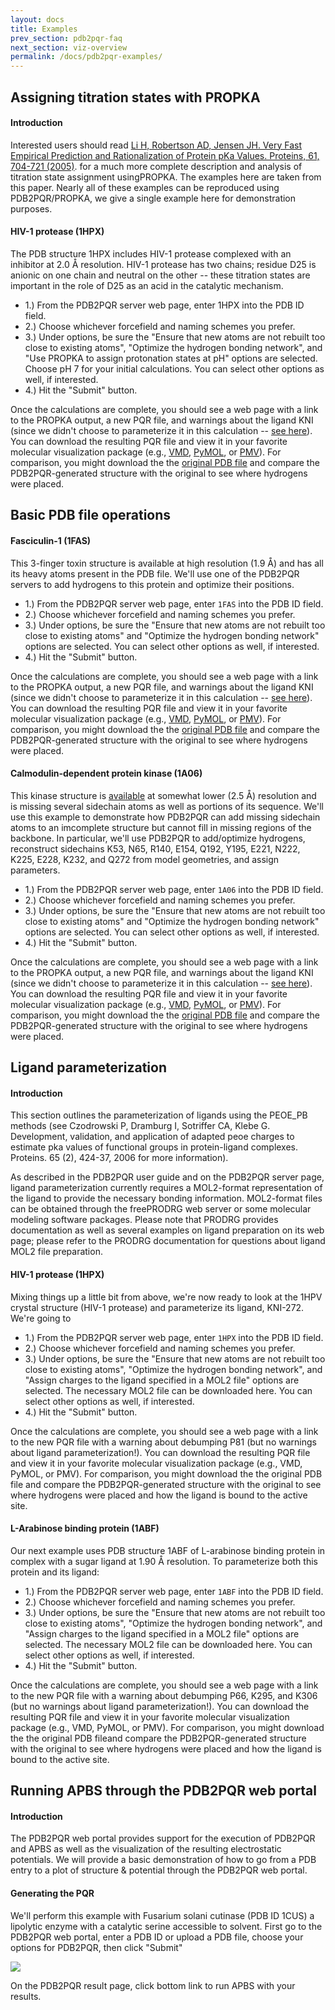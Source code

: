 ```yaml
---
layout: docs
title: Examples
prev_section: pdb2pqr-faq
next_section: viz-overview
permalink: /docs/pdb2pqr-examples/
---
```


## Assigning titration states with PROPKA

#### Introduction

<p>Interested users should read <a target="_blank" href="http://onlinelibrary.wiley.com/doi/10.1002/prot.20660/abstract">Li H, Robertson AD, Jensen JH. Very Fast Empirical Prediction and Rationalization of Protein pKa Values. Proteins, 61, 704-721 (2005)</a>. for a much more complete description and analysis of titration state assignment usingPROPKA. The examples here are taken from this paper. Nearly all of these examples can be reproduced using PDB2PQR/PROPKA, we give a single example here for demonstration purposes.</p>

#### HIV-1 protease (1HPX)

The PDB structure 1HPX includes HIV-1 protease complexed with an inhibitor at 2.0 Å resolution. HIV-1 protease has two chains; residue D25 is anionic on one chain and neutral on the other -- these titration states are important in the role of D25 as an acid in the catalytic mechanism.

- 1.) From the PDB2PQR server web page, enter 1HPX into the PDB ID field.
- 2.) Choose whichever forcefield and naming schemes you prefer.
- 3.) Under options, be sure the "Ensure that new atoms are not rebuilt too close to existing atoms", "Optimize the hydrogen bonding network", and "Use PROPKA to assign protonation states at pH" options are selected. Choose pH 7 for your initial calculations. You can select other options as well, if interested.
- 4.) Hit the "Submit" button.

<p>Once the calculations are complete, you should see a web page with a link to the PROPKA output, a new PQR file, and warnings about the ligand KNI (since we didn't choose to parameterize it in this calculation -- <a href="http://pdb2pqr.sourceforge.net/examples/#hiv1lig">see here</a>). You can download the resulting PQR file and view it in your favorite molecular visualization package (e.g., <a href="http://www.ks.uiuc.edu/Research/vmd/%22" target="_blank">VMD</a>, <a target="_blank" href="http://www.pymol.org/">PyMOL</a>, or <a target="_blank" href="http://www.scripps.edu/sanner/python/pmv/index.html">PMV</a>). For comparison, you might download the the <a href="http://www.pdb.org/pdb/explore.do?structureId=1HPX" target="_blank">original PDB file</a> and compare the PDB2PQR-generated structure with the original to see where hydrogens were placed.</p>

## Basic PDB file operations

#### Fasciculin-1 (1FAS)

This 3-finger toxin structure is available at high resolution (1.9 Å) and has all its heavy atoms present in the PDB file. We'll use one of the PDB2PQR servers to add hydrogens to this protein and optimize their positions.

- 1.) From the PDB2PQR server web page, enter `1FAS` into the PDB ID field.
- 2.) Choose whichever forcefield and naming schemes you prefer.
- 3.) Under options, be sure the "Ensure that new atoms are not rebuilt too close to existing atoms" and "Optimize the hydrogen bonding network" options are selected. You can select other options as well, if interested.
- 4.) Hit the "Submit" button.

<p>Once the calculations are complete, you should see a web page with a link to the PROPKA output, a new PQR file, and warnings about the ligand KNI (since we didn't choose to parameterize it in this calculation -- <a href="http://pdb2pqr.sourceforge.net/examples/#hiv1lig">see here</a>). You can download the resulting PQR file and view it in your favorite molecular visualization package (e.g., <a href="http://www.ks.uiuc.edu/Research/vmd/%22" target="_blank">VMD</a>, <a target="_blank" href="http://www.pymol.org/">PyMOL</a>, or <a target="_blank" href="http://www.scripps.edu/sanner/python/pmv/index.html">PMV</a>). For comparison, you might download the the <a href="http://www.pdb.org/pdb/explore.do?structureId=1HPX" target="_blank">original PDB file</a> and compare the PDB2PQR-generated structure with the original to see where hydrogens were placed.</p>

#### Calmodulin-dependent protein kinase (1A06)

This kinase structure is <a href="http://www.pdb.org/pdb/explore.do?structureId=1A06" target="_blank">available</a> at somewhat lower (2.5 Å) resolution and is missing several sidechain atoms as well as portions of its sequence. We'll use this example to demonstrate how PDB2PQR can add missing sidechain atoms to an imcomplete structure but cannot fill in missing regions of the backbone. In particular, we'll use PDB2PQR to add/optimize hydrogens, reconstruct sidechains K53, N65, R140, E154, Q192, Y195, E221, N222, K225, E228, K232, and Q272 from model geometries, and assign parameters.


- 1.) From the PDB2PQR server web page, enter `1A06` into the PDB ID field.
- 2.) Choose whichever forcefield and naming schemes you prefer.
- 3.) Under options, be sure the "Ensure that new atoms are not rebuilt too close to existing atoms" and "Optimize the hydrogen bonding network" options are selected. You can select other options as well, if interested.
- 4.) Hit the "Submit" button.


<p>Once the calculations are complete, you should see a web page with a link to the PROPKA output, a new PQR file, and warnings about the ligand KNI (since we didn't choose to parameterize it in this calculation -- <a href="http://pdb2pqr.sourceforge.net/examples/#hiv1lig">see here</a>). You can download the resulting PQR file and view it in your favorite molecular visualization package (e.g., <a href="http://www.ks.uiuc.edu/Research/vmd/%22" target="_blank">VMD</a>, <a target="_blank" href="http://www.pymol.org/">PyMOL</a>, or <a target="_blank" href="http://www.scripps.edu/sanner/python/pmv/index.html">PMV</a>). For comparison, you might download the the <a href="http://www.pdb.org/pdb/explore.do?structureId=1HPX" target="_blank">original PDB file</a> and compare the PDB2PQR-generated structure with the original to see where hydrogens were placed.</p>

## Ligand parameterization

#### Introduction

This section outlines the parameterization of ligands using the PEOE_PB methods (see Czodrowski P, Dramburg I, Sotriffer CA, Klebe G. Development, validation, and application of adapted peoe charges to estimate pka values of functional groups in protein-ligand complexes. Proteins. 65 (2), 424-37, 2006 for more information).

As described in the PDB2PQR user guide and on the PDB2PQR server page, ligand parameterization currently requires a MOL2-format representation of the ligand to provide the necessary bonding information. MOL2-format files can be obtained through the freePRODRG web server or some molecular modeling software packages. Please note that PRODRG provides documentation as well as several examples on ligand preparation on its web page; please refer to the PRODRG documentation for questions about ligand MOL2 file preparation.

#### HIV-1 protease (1HPX)

Mixing things up a little bit from above, we're now ready to look at the 1HPV crystal structure (HIV-1 protease) and parameterize its ligand, KNI-272. We're going to

- 1.) From the PDB2PQR server web page, enter `1HPX` into the PDB ID field.
- 2.) Choose whichever forcefield and naming schemes you prefer.
- 3.) Under options, be sure the "Ensure that new atoms are not rebuilt too close to existing atoms", "Optimize the hydrogen bonding network", and "Assign charges to the ligand specified in a MOL2 file" options are selected. The necessary MOL2 file can be downloaded here. You can select other options as well, if interested.
- 4.) Hit the "Submit" button.

Once the calculations are complete, you should see a web page with a link to the new PQR file with a warning about debumping P81 (but no warnings about ligand parameterization!). You can download the resulting PQR file and view it in your favorite molecular visualization package (e.g., VMD, PyMOL, or PMV). For comparison, you might download the the original PDB file and compare the PDB2PQR-generated structure with the original to see where hydrogens were placed and how the ligand is bound to the active site.

#### L-Arabinose binding protein (1ABF)

Our next example uses PDB structure 1ABF of L-arabinose binding protein in complex with a sugar ligand at 1.90 Å resolution. To parameterize both this protein and its ligand:

- 1.) From the PDB2PQR server web page, enter `1ABF` into the PDB ID field.
- 2.) Choose whichever forcefield and naming schemes you prefer.
- 3.) Under options, be sure the "Ensure that new atoms are not rebuilt too close to existing atoms", "Optimize the hydrogen bonding network", and "Assign charges to the ligand specified in a MOL2 file" options are selected. The necessary MOL2 file can be downloaded here. You can select other options as well, if interested.
- 4.) Hit the "Submit" button.

Once the calculations are complete, you should see a web page with a link to the new PQR file with a warning about debumping P66, K295, and K306 (but no warnings about ligand parameterization!). You can download the resulting PQR file and view it in your favorite molecular visualization package (e.g., VMD, PyMOL, or PMV). For comparison, you might download the the original PDB fileand compare the PDB2PQR-generated structure with the original to see where hydrogens were placed and how the ligand is bound to the active site.

## Running APBS through the PDB2PQR web portal

#### Introduction

The PDB2PQR web portal provides support for the execution of PDB2PQR and APBS as well as the visualization of the resulting electrostatic potentials. We will provide a basic demonstration of how to go from a PDB entry to a plot of structure & potential through the PDB2PQR web portal.

#### Generating the PQR

We'll perform this example with Fusarium solani cutinase (PDB ID 1CUS) a lipolytic enzyme with a catalytic serine accessible to solvent.
First go to the PDB2PQR web portal, enter a PDB ID or upload a PDB file, choose your options for PDB2PQR, then click "Submit"

<p>
<img src="https://raw.githubusercontent.com/Electrostatics/apbs-pdb2pqr/9eef3d85f154ec1434fc5a9e66d908c789c8735b/img/Picture1.png" />
</p>

On the PDB2PQR result page, click bottom link to run APBS with your results.